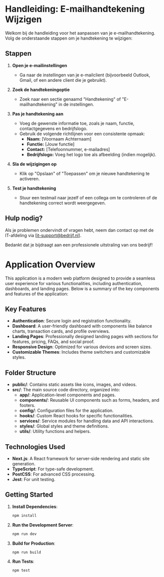# Handleiding: E-mailhandtekening Wijzigen

Welkom bij de handleiding voor het aanpassen van je e-mailhandtekening. Volg de onderstaande stappen om je handtekening te wijzigen:

## Stappen

1. **Open je e-mailinstellingen**
   - Ga naar de instellingen van je e-mailclient (bijvoorbeeld Outlook, Gmail, of een andere client die je gebruikt).

2. **Zoek de handtekeningoptie**
   - Zoek naar een sectie genaamd "Handtekening" of "E-mailhandtekening" in de instellingen.

3. **Pas je handtekening aan**
   - Voeg de gewenste informatie toe, zoals je naam, functie, contactgegevens en bedrijfslogo.
   - Gebruik de volgende richtlijnen voor een consistente opmaak:
     - **Naam:** [Voornaam Achternaam]
     - **Functie:** [Jouw functie]
     - **Contact:** [Telefoonnummer, e-mailadres]
     - **Bedrijfslogo:** Voeg het logo toe als afbeelding (indien mogelijk).

4. **Sla de wijzigingen op**
   - Klik op "Opslaan" of "Toepassen" om je nieuwe handtekening te activeren.

5. **Test je handtekening**
   - Stuur een testmail naar jezelf of een collega om te controleren of de handtekening correct wordt weergegeven.

## Hulp nodig?

Als je problemen ondervindt of vragen hebt, neem dan contact op met de IT-afdeling via [it-support@bedrijf.nl].

Bedankt dat je bijdraagt aan een professionele uitstraling van ons bedrijf!

# Application Overview

This application is a modern web platform designed to provide a seamless user experience for various functionalities, including authentication, dashboards, and landing pages. Below is a summary of the key components and features of the application:

## Key Features

- **Authentication**: Secure login and registration functionality.
- **Dashboard**: A user-friendly dashboard with components like balance charts, transaction cards, and profile overviews.
- **Landing Pages**: Professionally designed landing pages with sections for features, pricing, FAQs, and social proof.
- **Responsive Design**: Optimized for various devices and screen sizes.
- **Customizable Themes**: Includes theme switchers and customizable styles.

## Folder Structure

- **public/**: Contains static assets like icons, images, and videos.
- **src/**: The main source code directory, organized into:
  - **app/**: Application-level components and pages.
  - **components/**: Reusable UI components such as forms, headers, and footers.
  - **config/**: Configuration files for the application.
  - **hooks/**: Custom React hooks for specific functionalities.
  - **services/**: Service modules for handling data and API interactions.
  - **styles/**: Global styles and theme definitions.
  - **utils/**: Utility functions and helpers.

## Technologies Used

- **Next.js**: A React framework for server-side rendering and static site generation.
- **TypeScript**: For type-safe development.
- **PostCSS**: For advanced CSS processing.
- **Jest**: For unit testing.

## Getting Started

1. **Install Dependencies**:
   ```bash
   npm install
   ```

2. **Run the Development Server**:
   ```bash
   npm run dev
   ```

3. **Build for Production**:
   ```bash
   npm run build
   ```

4. **Run Tests**:
   ```bash
   npm test
   ```